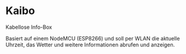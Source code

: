 # Kaibo
Kabellose Info-Box

Basiert auf einem NodeMCU (ESP8266) und soll per WLAN die aktuelle Uhrzeit, das Wetter und weitere Informationen abrufen und anzeigen.
